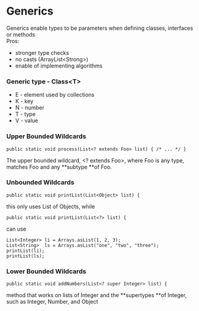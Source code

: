# Generics

Generics enable types to be parameters when defining classes, interfaces or methods\
Pros:

* stronger type checks
* no casts (ArrayList\<Strong>)
* enable of implementing algorithms

### Generic type - Class\<T>

* E - element used by collections
* K - key
* N - number
* T - type
* V - value

### Upper Bounded Wildcards

```
public static void process(List<? extends Foo> list) { /* ... */ }
```

The upper bounded wildcard, \<? extends Foo>, where Foo is any type, matches Foo and any **subtype **of Foo.

### Unbounded Wildcards

```
public static void printList(List<Object> list) {
```

this only uses List of Objects, while&#x20;

```
public static void printList(List<?> list) {
```

can use

```
List<Integer> li = Arrays.asList(1, 2, 3);
List<String>  ls = Arrays.asList("one", "two", "three");
printList(li);
printList(ls);
```

### Lower Bounded Wildcards

```
public static void addNumbers(List<? super Integer> list) {
```

method that works on lists of Integer and the **supertypes **of Integer, such as Integer, Number, and Object
